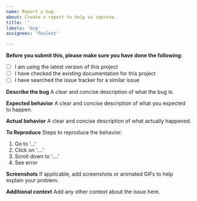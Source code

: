 ```yaml
---
name: Report a bug
about: Create a report to help us improve.
title: ''
labels: 'bug'
assignees: 'Foulest'

---
```


**Before you submit this, please make sure you have done the following:**

- [ ] I am using the latest version of this project
- [ ] I have checked the existing documentation for this project
- [ ] I have searched the issue tracker for a similar issue

**Describe the bug**
A clear and concise description of what the bug is.

**Expected behavior**
A clear and concise description of what you expected to happen.

**Actual behavior**
A clear and concise description of what actually happened.

**To Reproduce**
Steps to reproduce the behavior:

1. Go to '...'
2. Click on '....'
3. Scroll down to '....'
4. See error

**Screenshots**
If applicable, add screenshots or animated GIFs to help explain your problem.

**Additional context**
Add any other context about the issue here.
